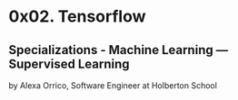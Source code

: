 # 0x02. Tensorflow

## Specializations - Machine Learning ― Supervised Learning

by Alexa Orrico, Software Engineer at Holberton School
